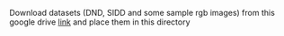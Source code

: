 Download datasets (DND, SIDD and some sample rgb images) from this google drive [link](https://drive.google.com/drive/folders/1tKau1qzlxNi9882lK5nYExrcwxu3Yqvj?usp=sharing)
and place them in this directory
